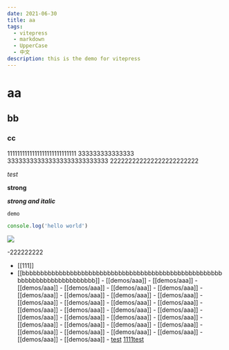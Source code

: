 ```yaml
---
date: 2021-06-30
title: aa
tags:
  - vitepress
  - markdown
  - UpperCase
  - 中文
description: this is the demo for vitepress
---
```


# aa

## bb

### cc

1111111111111111111111111111 333333333333333 333333333333333333333333333 222222222222222222222222

_test_

**strong**

**_strong and italic_**

`demo`

```js
console.log('hello world')
```

![](https://img-20221128.oss-cn-shanghai.aliyuncs.com/img-2023-05/202411291706301.png)

-222222222

- [[111]]
- [[bbbbbbbbbbbbbbbbbbbbbbbbbbbbbbbbbbbbbbbbbbbbbbbbbbbbbbbbbbbbbbbbbbbbbbbbbbb]] - [[demos/aaa]] - [[demos/aaa]] - [[demos/aaa]] - [[demos/aaa]] - [[demos/aaa]] - [[demos/aaa]] - [[demos/aaa]] - [[demos/aaa]] - [[demos/aaa]] - [[demos/aaa]] - [[demos/aaa]] - [[demos/aaa]] - [[demos/aaa]] - [[demos/aaa]] - [[demos/aaa]] - [[demos/aaa]] - [[demos/aaa]] - [[demos/aaa]] - [[demos/aaa]] - [[demos/aaa]] - [[demos/aaa]] - [[demos/aaa]] - [[demos/aaa]] - [[demos/aaa]] - [[demos/aaa]] - [[demos/aaa]] - [[demos/aaa]] - [[demos/aaa]] - [[demos/aaa]] - [[demos/aaa]] - [[demos/aaa]] - [[demos/aaa]] - [test](./111.md) <a href="./111111.md">1111test</a>
